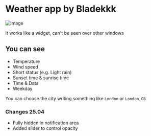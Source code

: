 # Weather app by Bladekkk
![image](https://user-images.githubusercontent.com/68302548/234387038-61f167f7-f42d-48fe-8535-854981657974.png)

It works like a widget, can't be seen over other windows
## You can see
* Temperature
* Wind speed
* Short status (e.g. Light rain)
* Sunset time & sunrise time
* Time & Data
* Weekday

You can choose the city writing something like `London` or `London,GB`

### Changes 25.04
* Fully hidden in notification area
* Added slider to control opacity
